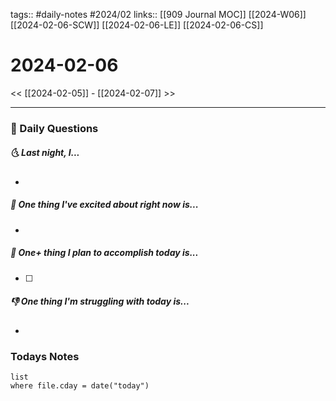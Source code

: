 tags:: #daily-notes #2024/02 
links:: [[909 Journal MOC]] [[2024-W06]] [[2024-02-06-SCW]] [[2024-02-06-LE]] [[2024-02-06-CS]]
# 2024-02-06

<< [[2024-02-05]] - [[2024-02-07]] >>

---
### 📅 Daily Questions
##### 🌜 Last night, I...
- 

##### 🙌 One thing I've excited about right now is...
- 

##### 🚀 One+ thing I plan to accomplish today is...
- [ ] 

##### 👎 One thing I'm struggling with today is...
- 

### Todays Notes
```dataview
list 
where file.cday = date("today")
```